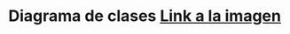 # Diagrama de clases [Link a la imagen](https://github.com/MassiveCashGuys/proyecto-final-tsds-ispc/blob/main/documentaci%C3%B3n/Imagenes/Diagrama_de_Clases_ARGBroker.jpg)
